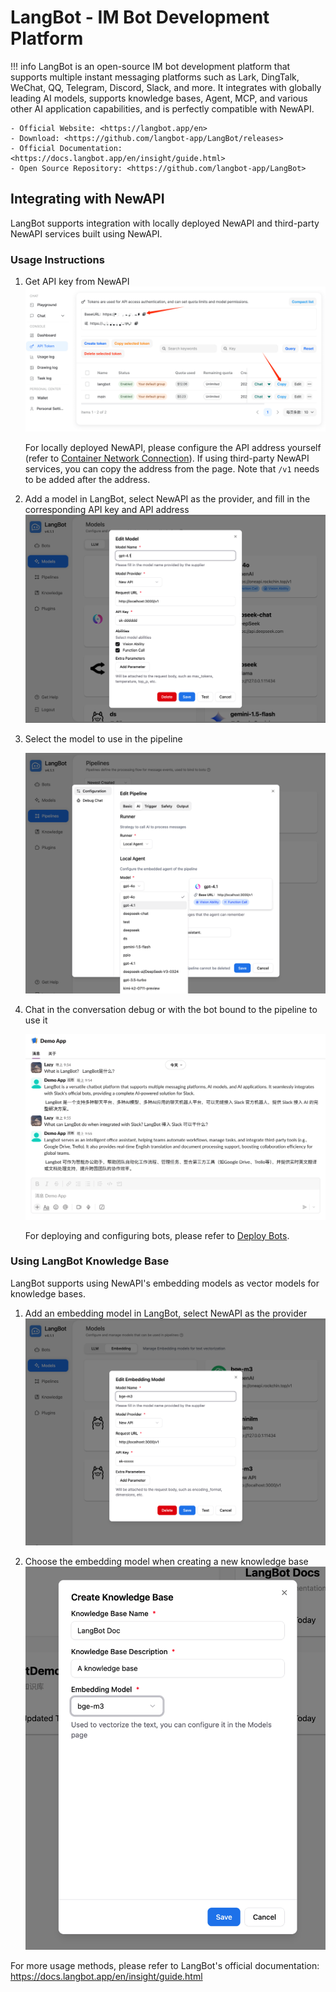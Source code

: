 # LangBot - IM Bot Development Platform

!!! info
    LangBot is an open-source IM bot development platform that supports multiple instant messaging platforms such as Lark, DingTalk, WeChat, QQ, Telegram, Discord, Slack, and more. It integrates with globally leading AI models, supports knowledge bases, Agent, MCP, and various other AI application capabilities, and is perfectly compatible with NewAPI.

    - Official Website: <https://langbot.app/en>
    - Download: <https://github.com/langbot-app/LangBot/releases>
    - Official Documentation: <https://docs.langbot.app/en/insight/guide.html>
    - Open Source Repository: <https://github.com/langbot-app/LangBot>

## Integrating with NewAPI

LangBot supports integration with locally deployed NewAPI and third-party NewAPI services built using NewAPI.

### Usage Instructions

1. Get API key from NewAPI
![Get API key](../assets/langbot/get_api_key.png)

    For locally deployed NewAPI, please configure the API address yourself (refer to [Container Network Connection](https://docs.langbot.app/en/workshop/network-details.html)). If using third-party NewAPI services, you can copy the address from the page. Note that `/v1` needs to be added after the address.

2. Add a model in LangBot, select NewAPI as the provider, and fill in the corresponding API key and API address
    ![Add NewAPI Model](../assets/langbot/add_newapi_model.png)

3. Select the model to use in the pipeline

    ![Select Model](../assets/langbot/select_model.png)

4. Chat in the conversation debug or with the bot bound to the pipeline to use it

    ![Slack Chat](../assets/langbot/slack.png)

    For deploying and configuring bots, please refer to [Deploy Bots](https://docs.langbot.app/en/deploy/platforms/readme.html).

### Using LangBot Knowledge Base

LangBot supports using NewAPI's embedding models as vector models for knowledge bases.

1. Add an embedding model in LangBot, select NewAPI as the provider
![Add Embedding Model](../assets/langbot/add_embedding_model.png)

2. Choose the embedding model when creating a new knowledge base
![Use Embedding Model](../assets/langbot/use_embedding_model.png)


For more usage methods, please refer to LangBot's official documentation: <https://docs.langbot.app/en/insight/guide.html>
